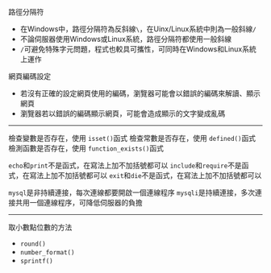 路徑分隔符
- 在Windows中，路徑分隔符為反斜線`\`，在Uinx/Linux系統中則為一般斜線`/`
- 不論伺服器使用Windows或Linux系統，路徑分隔符都使用一般斜線
- `/`可避免特殊字元問題，程式也較具可攜性，可同時在Windows和Linux系統上運作

網頁編碼設定
- 若沒有正確的設定網頁使用的編碼，瀏覽器可能會以錯誤的編碼來解讀、顯示網頁
- 瀏覽器若以錯誤的編碼顯示網頁，可能會造成顯示的文字變成亂碼

---

檢查變數是否存在，使用 `isset()`函式
檢查常數是否存在，使用 `defined()`函式
檢測函數是否存在，使用 `function_exists()`函式

`echo`和`print`不是函式，在寫法上加不加括號都可以
`include`和`require`不是函式，在寫法上加不加括號都可以
`exit`和`die`不是函式，在寫法上加不加括號都可以

`mysql`是非持續連接，每次連線都要開啟一個連線程序
`mysqli`是持續連接，多次連接共用一個連線程序，可降低伺服器的負擔

---

取小數點位數的方法
 - `round()`
 - `number_format()`
 - `sprintf()`